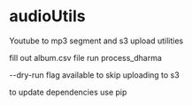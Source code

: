 # audioUtils
Youtube to mp3 segment and s3 upload utilities

fill out album.csv file
run process_dharma

--dry-run flag available to skip uploading to s3

to update dependencies use pip

